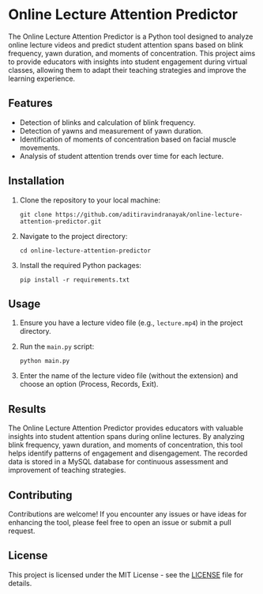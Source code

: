 # Online Lecture Attention Predictor

The Online Lecture Attention Predictor is a Python tool designed to analyze online lecture videos and predict student attention spans based on blink frequency, yawn duration, and moments of concentration. This project aims to provide educators with insights into student engagement during virtual classes, allowing them to adapt their teaching strategies and improve the learning experience.

## Features

- Detection of blinks and calculation of blink frequency.
- Detection of yawns and measurement of yawn duration.
- Identification of moments of concentration based on facial muscle movements.
- Analysis of student attention trends over time for each lecture.

## Installation

1. Clone the repository to your local machine:

   ```shell
   git clone https://github.com/aditiravindranayak/online-lecture-attention-predictor.git
   ```

2. Navigate to the project directory:

   ```shell
   cd online-lecture-attention-predictor
   ```

3. Install the required Python packages:

   ```shell
   pip install -r requirements.txt
   ```

## Usage

1. Ensure you have a lecture video file (e.g., `lecture.mp4`) in the project directory.

2. Run the `main.py` script:

   ```shell
   python main.py
   ```

3. Enter the name of the lecture video file (without the extension) and choose an option (Process, Records, Exit).

## Results

The Online Lecture Attention Predictor provides educators with valuable insights into student attention spans during online lectures. By analyzing blink frequency, yawn duration, and moments of concentration, this tool helps identify patterns of engagement and disengagement. The recorded data is stored in a MySQL database for continuous assessment and improvement of teaching strategies.

## Contributing

Contributions are welcome! If you encounter any issues or have ideas for enhancing the tool, please feel free to open an issue or submit a pull request.

## License

This project is licensed under the MIT License - see the [LICENSE](LICENSE) file for details.
